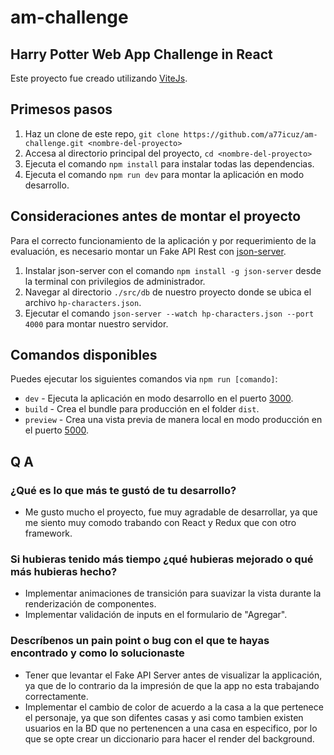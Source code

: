 # am-challenge

## Harry Potter Web App Challenge in React

Este proyecto fue creado utilizando [ViteJs](https://github.com/vitejs/vite).


## Primesos pasos

1. Haz un clone de este repo, `git clone https://github.com/a77icuz/am-challenge.git <nombre-del-proyecto>`
2. Accesa al directorio principal del proyecto, `cd <nombre-del-proyecto>`
3. Ejecuta el comando `npm install` para instalar todas las dependencias.
4. Ejecuta el comando `npm run dev` para montar la aplicación en modo desarrollo.


## Consideraciones antes de montar el proyecto

Para el correcto funcionamiento de la aplicación y por requerimiento de la evaluación, es necesario montar un Fake API Rest con [json-server](https://github.com/typicode/json-server).

1. Instalar json-server con el comando `npm install -g json-server` desde la terminal con privilegios de administrador.
2. Navegar al directorio `./src/db` de nuestro proyecto donde se ubica el archivo `hp-characters.json`.
3. Ejecutar el comando `json-server --watch hp-characters.json --port 4000` para montar nuestro servidor.


## Comandos disponibles

Puedes ejecutar los siguientes comandos via `npm run [comando]`:

* `dev` - Ejecuta la aplicación en modo desarrollo en el puerto [3000](http://localhost:3000).
* `build` - Crea el bundle para producción en el folder `dist`.
* `preview` - Crea una vista previa de manera local en modo producción en el puerto [5000](http://localhost:5080).


## Q A

### ¿Qué es lo que más te gustó de tu desarrollo?

* Me gusto mucho el proyecto, fue muy agradable de desarrollar, ya que me siento muy comodo trabando con React y Redux que con otro framework.

### Si hubieras tenido más tiempo ¿qué hubieras mejorado o qué más hubieras hecho?

* Implementar animaciones de  transición para suavizar la vista durante la renderización de componentes.
* Implementar validación de inputs en el formulario de "Agregar".

### Descríbenos un pain point o bug con el que te hayas encontrado y como lo solucionaste

* Tener que levantar el Fake API Server antes de visualizar la applicación, ya que de lo contrario da la impresión de que la app no esta trabajando correctamente.
* Implementar el cambio de color de acuerdo a la casa a la que pertenece el personaje, ya que son difentes casas y asi como tambien existen usuarios en la BD que no pertenencen a una casa en especifico, por lo que se opte crear un diccionario para hacer el render del background.
